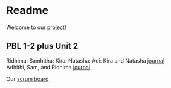 # Readme 
Welcome to our project!

## PBL 1-2 plus Unit 2
Ridhima: 
Samhitha:
Kira:
Natasha: 
Adi:
Kira and Natasha [journal](https://docs.google.com/document/d/1QwZR7rZCKQ_408GuY0SUCDS9y_yJ-nyMV44ZrVq_2t0/edit?usp=sharing) <br/>
Adhithi, Sam, and Ridhima [journal](https://docs.google.com/document/d/16K6aheHJTJdytH5vH_9Q-GDjV7uvpKgQ-4cHytyWjlo/edit?usp=sharing)

Our [scrum board](https://github.com/4disease/p1-donuts-new/projects/1)
